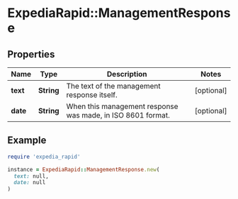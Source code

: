 # ExpediaRapid::ManagementResponse

## Properties

| Name | Type | Description | Notes |
| ---- | ---- | ----------- | ----- |
| **text** | **String** | The text of the management response itself. | [optional] |
| **date** | **String** | When this management response was made, in ISO 8601 format. | [optional] |

## Example

```ruby
require 'expedia_rapid'

instance = ExpediaRapid::ManagementResponse.new(
  text: null,
  date: null
)
```


